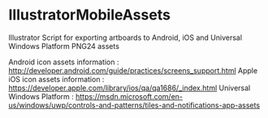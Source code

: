# IllustratorMobileAssets
Illustrator Script for exporting artboards to Android, iOS and Universal Windows Platform PNG24 assets


Android icon assets information : http://developer.android.com/guide/practices/screens_support.html
Apple iOS icon assets information : https://developer.apple.com/library/ios/qa/qa1686/_index.html
Universal Windows Platform : https://msdn.microsoft.com/en-us/windows/uwp/controls-and-patterns/tiles-and-notifications-app-assets